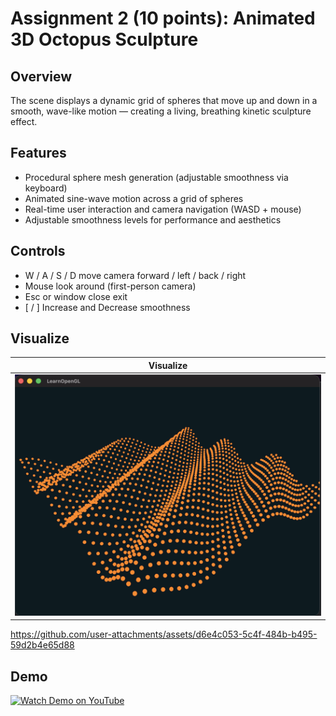 # Assignment 2 (10 points): Animated 3D Octopus Sculpture

## Overview

The scene displays a dynamic grid of spheres that move up and down in a smooth, wave-like motion — creating a living, breathing kinetic sculpture effect.

## Features

- Procedural sphere mesh generation (adjustable smoothness via keyboard)
- Animated sine-wave motion across a grid of spheres
- Real-time user interaction and camera navigation (WASD + mouse)
- Adjustable smoothness levels for performance and aesthetics

## Controls

- W / A / S / D move camera forward / left / back / right
- Mouse look around (first-person camera)
- Esc or window close exit
- [ / ] Increase and Decrease smoothness

## Visualize

| Visualize                                                                                                    |
| ------------------------------------------------------------------------------------------------------------ |
| <img src="/.github/images/assignment_2_3d_kinetic_sculpture_animation.png" alt="3d sculpture" width="900" /> |

https://github.com/user-attachments/assets/d6e4c053-5c4f-484b-b495-59d2b4e65d88

## Demo

[![Watch Demo on YouTube](https://img.shields.io/badge/Watch%20Demo-YouTube-red?logo=youtube)](https://youtu.be/YLhjtuO3X5c)
